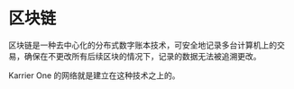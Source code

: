 # 区块链

区块链是一种去中心化的分布式数字账本技术，可安全地记录多台计算机上的交易，确保在不更改所有后续区块的情况下，记录的数据无法被追溯更改。

Karrier One 的网络就是建立在这种技术之上的。
